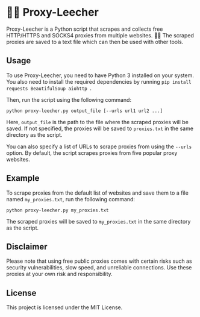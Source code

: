 # 🔎🌐 Proxy-Leecher

Proxy-Leecher is a Python script that scrapes and collects free HTTP/HTTPS and SOCKS4 proxies from multiple websites. 🕵️‍♂️ The scraped proxies are saved to a text file which can then be used with other tools.

## Usage
To use Proxy-Leecher, you need to have Python 3 installed on your system. You also need to install the required dependencies by running `pip install requests BeautifulSoup aiohttp `.

Then, run the script using the following command:

`` python proxy-leecher.py output_file [--urls url1 url2 ...] ``

Here, `output_file` is the path to the file where the scraped proxies will be saved. If not specified, the proxies will be saved to `proxies.txt` in the same directory as the script.

You can also specify a list of URLs to scrape proxies from using the `--urls` option. By default, the script scrapes proxies from five popular proxy websites.

## Example
To scrape proxies from the default list of websites and save them to a file named `my_proxies.txt`, run the following command:

`` python proxy-leecher.py my_proxies.txt ``

The scraped proxies will be saved to `my_proxies.txt` in the same directory as the script.

## Disclaimer
Please note that using free public proxies comes with certain risks such as security vulnerabilities, slow speed, and unreliable connections. Use these proxies at your own risk and responsibility.

## License
This project is licensed under the MIT License.
